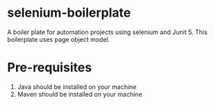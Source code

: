 # selenium-boilerplate
A boiler plate for automation projects using selenium and Junit 5. This boilerplate uses page object model.

# Pre-requisites
1. Java should be installed on your machine
2. Maven should be installed on your machine
